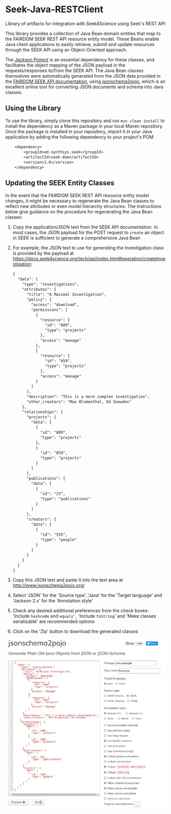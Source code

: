 # Seek-Java-RESTClient
Library of artifacts for integration with Seek4Science using Seek's REST API

This library provides a collection of Java Bean domain entities that map to the FAIRDOM SEEK REST API resource entity model. These Beans enable Java client applications to easily retrieve, submit and update resources through the SEEK API using an Object-Oriented approach.

The [Jackson Project](https://github.com/FasterXML/jackson) is an essential dependency for these classes, and facilitates the object mapping of the JSON payload in the requests/responses to/from the SEEK API. The Java Bean classes themselves were automatically generated from the JSON data provided in the [FAIRDOM SEEK API documentation](https://docs.seek4science.org/tech/api/index.html), using [jsonschema2pojo](http://www.jsonschema2pojo.org/), which is an excellent online tool for converting JSON documents and schema into Java classes.

## Using the Library

To use the library, simply clone this repository and run `mvn clean install` to install the dependency as a Maven package in your local Maven repository. Once the package is installed in your repository, import it in your Java application by adding the following dependency to your project's POM:

        <dependency>
            <groupId>ed.synthsys.seek</groupId>
            <artifactId>seek-dom</artifactId>
            <version>1.0</version>
        </dependency>
## Updating the SEEK Entity Classes

In the event that the FAIRDOM SEEK REST API resource entity model changes, it might be necessary to regenerate the Java Bean classes to reflect new attributes or even model hierarchy structures. The instructions below give guidance on the procedure for regenerating the Java Bean classes:

1. Copy the application/JSON text from the SEEK API documentation. In most cases, the JSON payload for the POST request to `create` an object in SEEK is sufficient to generate a comprehensive Java Bean

2. For example, the JSON text to use for generating the Investigation class is provided by the payload at https://docs.seek4science.org/tech/api/index.html#operation/createInvestigation:

   ```
   {
     "data": {
       "type": "investigations",
       "attributes": {
         "title": "A Maximal Investigation",
         "policy": {
           "access": "download",
           "permissions": [
             {
               "resource": {
                 "id": "809",
                 "type": "projects"
               },
               "access": "manage"
             },
             {
               "resource": {
                 "id": "859",
                 "type": "projects"
               },
               "access": "manage"
             }
           ]
         },
         "description": "This is a more complex investigation",
         "other_creators": "Max Blumenthal, Ed Snowden"
       },
       "relationships": {
         "projects": {
           "data": [
             {
               "id": "809",
               "type": "projects"
             },
             {
               "id": "859",
               "type": "projects"
             }
           ]
         },
         "publications": {
           "data": [
             {
               "id": "23",
               "type": "publications"
             }
           ]
         },
         "creators": {
           "data": [
             {
               "id": "555",
               "type": "people"
             }
           ]
         }
       }
     }
   }
   ```

3. Copy this JSON text and paste it into the text area at http://www.jsonschema2pojo.org/

4. Select 'JSON' for the 'Source type', 'Java' for the 'Target language' and 'Jackson 2.x' for the 'Annotation style'

5. Check any desired additional preferences from the check boxes: 'Include `hashcode` and `equals`' , 'Include `toString`' and 'Make classes serializable' are recommended options

6. Click on the 'Zip' button to download the generated classes

![](www_jsonschema2pojo_org.png)

